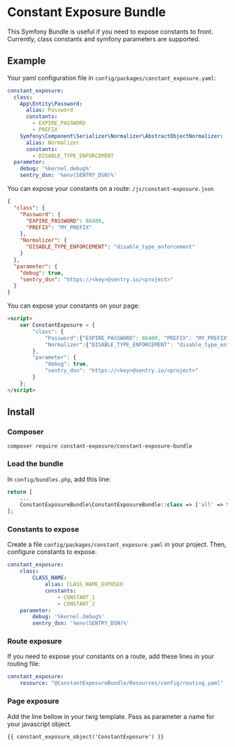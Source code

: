 # Constant Exposure Bundle

This Symfony Bundle is useful if you need to expose constants to front.
Currently, class constants and symfony parameters are supported.

## Example

Your yaml configuration file in `config/packages/constant_exposure.yaml`:
``` yaml
constant_exposure:
  class:
    App\Entity\Password:
      alias: Password
      constants:
        - EXPIRE_PASSWORD
        - PREFIX
    Symfony\Component\Serializer\Normalizer\AbstractObjectNormalizer:
      alias: Normalizer
      constants:
        - DISABLE_TYPE_ENFORCEMENT
  parameter:
    debug: '%kernel.debug%'
    sentry_dsn: '%env(SENTRY_DSN)%'  
```

You can expose your constants on a route:
`/js/constant-exposure.json`

```json
{
  "class": {
    "Password": {
      "EXPIRE_PASSWORD": 86400,
      "PREFIX": "MY_PREFIX"
    },
    "Normalizer": {
      "DISABLE_TYPE_ENFORCEMENT": "disable_type_enforcement"
    }
  },
  "parameter": {
    "debug": true,
    "sentry_dsn": "https://<key>@sentry.io/<project>"
  }
}
```

You can expose your constants on your page:
``` html
<script>
    var ConstantExposure = {
        "class": {
            "Password":{"EXPIRE_PASSWORD": 86400, "PREFIX": "MY_PREFIX"},
            "Normalizer":{"DISABLE_TYPE_ENFORCEMENT": "disable_type_enforcement"}
        },
        "parameter": {
            "debug": true,
            "sentry_dsn": "https://<key>@sentry.io/<project>"
        }
    };
</script>
```

## Install

### Composer
`composer require constant-exposure/constant-exposure-bundle`

### Load the bundle
In `config/bundles.php`, add this line:

``` php 
return [
    ...
    ConstantExposureBundle\ConstantExposureBundle::class => ['all' => true],
];
```

### Constants to expose
Create a file `config/packages/constant_exposure.yaml` in your project. Then, configure constants to expose.
``` yaml
constant_exposure:
    class:
        CLASS_NAME:
            alias: CLASS_NAME_EXPOSED
            constants:
                - CONSTANT_1
                - CONSTANT_2
    parameter:
        debug: '%kernel.debug%'
        sentry_dsn: '%env(SENTRY_DSN)%'  
```

### Route exposure
If you need to expose your constants on a route, add these lines in your routing file:
``` yaml
constant_exposure:
    resource: "@ConstantExposureBundle/Resources/config/routing.yaml"
```

### Page exposure
Add the line bellow in your twig template. Pass as parameter a name for your javascript object.
``` twig
{{ constant_exposure_object('ConstantExposure') }}
```